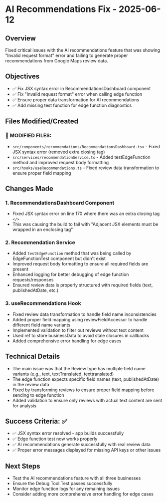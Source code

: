 # AI Recommendations Fix - 2025-06-12

## Overview
Fixed critical issues with the AI recommendations feature that was showing "Invalid request format" error and failing to generate proper recommendations from Google Maps review data.

## Objectives
- ✅ Fix JSX syntax error in RecommendationsDashboard component
- ✅ Fix "Invalid request format" error when calling edge function
- ✅ Ensure proper data transformation for AI recommendations
- ✅ Add missing test function for edge function diagnostics

## Files Modified/Created

### 🔄 MODIFIED FILES:
- `src/components/recommendations/RecommendationsDashboard.tsx` - Fixed JSX syntax error (removed extra closing tag)
- `src/services/recommendationService.ts` - Added testEdgeFunction method and improved request body formatting
- `src/hooks/useRecommendations.ts` - Fixed review data transformation to ensure proper field mapping

## Changes Made

### 1. RecommendationsDashboard Component
- Fixed JSX syntax error on line 170 where there was an extra closing tag `</>`
- This was causing the build to fail with "Adjacent JSX elements must be wrapped in an enclosing tag"

### 2. Recommendation Service
- Added `testEdgeFunction` method that was being called by EdgeFunctionTest component but didn't exist
- Improved request body formatting to ensure all required fields are present
- Enhanced logging for better debugging of edge function requests/responses
- Ensured review data is properly structured with required fields (text, publishedAtDate, etc.)

### 3. useRecommendations Hook
- Fixed review data transformation to handle field name inconsistencies
- Added proper field mapping using reviewFieldAccessor to handle different field name variants
- Implemented validation to filter out reviews without text content
- Used ref to store businessData to avoid stale closures in callbacks
- Added comprehensive error handling for edge cases

## Technical Details
- The main issue was that the Review type has multiple field name variants (e.g., text, textTranslated, texttranslated)
- The edge function expects specific field names (text, publishedAtDate) in the review data
- Fixed by transforming reviews to ensure proper field mapping before sending to edge function
- Added validation to ensure only reviews with actual text content are sent for analysis

## Success Criteria: ✅
- ✅ JSX syntax error resolved - app builds successfully
- ✅ Edge function test now works properly
- ✅ AI recommendations generate successfully with real review data
- ✅ Proper error messages displayed for missing API keys or other issues

## Next Steps
- Test the AI recommendations feature with all three businesses
- Ensure the Debug Tool Test passes successfully
- Monitor edge function logs for any remaining issues
- Consider adding more comprehensive error handling for edge cases
